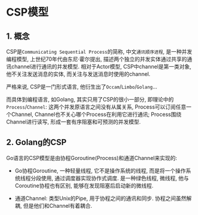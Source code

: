 # CSP模型

## 1. 概念

CSP是`Communicating Sequential Process`的简称, 中文`通讯顺序进程`, 是一种并发编程模型, 上世纪70年代由东尼·霍尔提出, 描述两个独立的并发实体通过共享的通讯channel进行通讯的并发模型. 相对于Actor模型, CSP中channel是第一类对象, 他不关注发送消息的实体, 而关注与发送消息时使用的channel.

严格来说, CSP是一门形式语言, 他衍生出了`Occam`/`Limbo`/`Golang`...

而具体到编程语言, 如Golang, 其实只用了CSP的很小一部分, 即理论中的`Process`/`Channel`: 这两个并发原语言之间没有从属关系, Process可以订阅任意一个Channel, Channel也不关心哪个Process在利用它进行通讯; Process围绕Channel进行读写, 形成一套有序阻塞和可预测的并发模型.

## 2. Golang的CSP

Go语言的CSP模型是由协程Goroutine(Process)和通道Channel来实现的:

- Go协程Goroutine, 一种轻量线程, 它不是操作系统的线程, 而是将一个操作系统线程分段使用, 通过调度器实现协作式调度. 是一种绿色线程, 微线程, 他与Coroutine协程也有区别, 能够在发现阻塞后启动新的微线程.

- 通道Channel: 类型Unix的Pipe, 用于协程之间的通讯和同步. 协程之间虽然解耦, 但是他们和Channel有着耦合.


